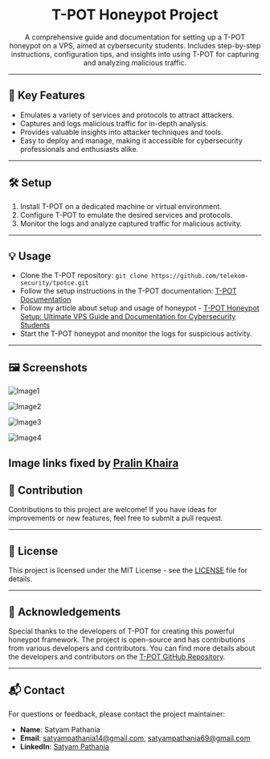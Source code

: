 <div align="center">
  <h1>T-POT Honeypot Project</h1>
  <p>A comprehensive guide and documentation for setting up a T-POT honeypot on a VPS, aimed at cybersecurity students. Includes step-by-step instructions, configuration tips, and insights into using T-POT for capturing and analyzing malicious traffic.</p>
</div>

---

## 🚀 Key Features

- Emulates a variety of services and protocols to attract attackers.
- Captures and logs malicious traffic for in-depth analysis.
- Provides valuable insights into attacker techniques and tools.
- Easy to deploy and manage, making it accessible for cybersecurity professionals and enthusiasts alike.

---

## 🛠️ Setup

1. Install T-POT on a dedicated machine or virtual environment.
2. Configure T-POT to emulate the desired services and protocols.
3. Monitor the logs and analyze captured traffic for malicious activity.

---

## 💡 Usage

- Clone the T-POT repository: `git clone https://github.com/telekom-security/tpotce.git`
- Follow the setup instructions in the T-POT documentation: [T-POT Documentation](https://github.com/telekom-security/tpotce#installation)
- Follow my article about setup and usage of honeypot - [T-POT Honeypot Setup: Ultimate VPS Guide and Documentation for Cybersecurity Students](https://medium.com/@SatyamPathania/t-pot-honeypot-setup-ultimate-vps-guide-and-documentation-for-cybersecurity-students-0432637bb5e2)
- Start the T-POT honeypot and monitor the logs for suspicious activity.

---

## 🖼️ Screenshots
![Image1](https://miro.medium.com/v2/resize:fit:1100/format:webp/1*jBlBEAiOJny1GxZUODMg8g.png)

![Image2](https://miro.medium.com/v2/resize:fit:1100/format:webp/1*tBiqsYM9pr0LW2_PFkxMdw.png)

![Image3](https://miro.medium.com/v2/resize:fit:1100/format:webp/1*6RciLSgb0rGVrJ8ZWbMPzw.png)

![Image4](https://miro.medium.com/v2/resize:fit:1100/format:webp/1*l9RijpXuDcf07j2Verxfpw.png)

Image links fixed by [Pralin Khaira](https://github.com/pralinkhaira)
---

## 🤝 Contribution

Contributions to this project are welcome! If you have ideas for improvements or new features, feel free to submit a pull request.

---

## 📝 License

This project is licensed under the MIT License - see the [LICENSE](LICENSE) file for details.

---

## 🙏 Acknowledgements

Special thanks to the developers of T-POT for creating this powerful honeypot framework. The project is open-source and has contributions from various developers and contributors. You can find more details about the developers and contributors on the [T-POT GitHub Repository](https://github.com/telekom-security/tpotce).

---

## 📬 Contact

For questions or feedback, please contact the project maintainer:

- **Name**: Satyam Pathania
- **Email**: satyampathania14@gmail.com, satyampathania69@gmail.com
- **LinkedIn**: [Satyam Pathania](https://www.linkedin.com/in/satyam-pathania/)
